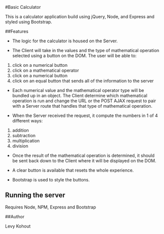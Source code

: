 #Basic Calculator

This is a calculator application build using jQuery, Node, and Express and styled using Bootstrap.


##Features

- The logic for the calculator is housed on the Server.

- The Client will take in the values and the type of mathematical operation selected using a button on the DOM. The user will be able to:

1. click on a numerical button
2. click on a mathematical operator
3. click on a numerical button
4. click on an equal button that sends all of the information to the server

- Each numerical value and the mathematical operator type will be bundled up in an object. The Client determine which mathematical operation is run and change the URL or the POST AJAX request to pair with a Server route that handles that type of mathematical operation.

- When the Server received the request, it compute the numbers in 1 of 4 different ways:

 1. addition
 2. subtraction
 3. multiplication
 4. division

- Once the result of the mathematical operation is determined, it should be sent back down to the Client where it will be displayed on the DOM.

- A clear button is available that resets the whole experience.

- Bootstrap is used to style the buttons.


## Running the server

Requires Node, NPM, Express and Bootstrap

##Author

Levy Kohout
